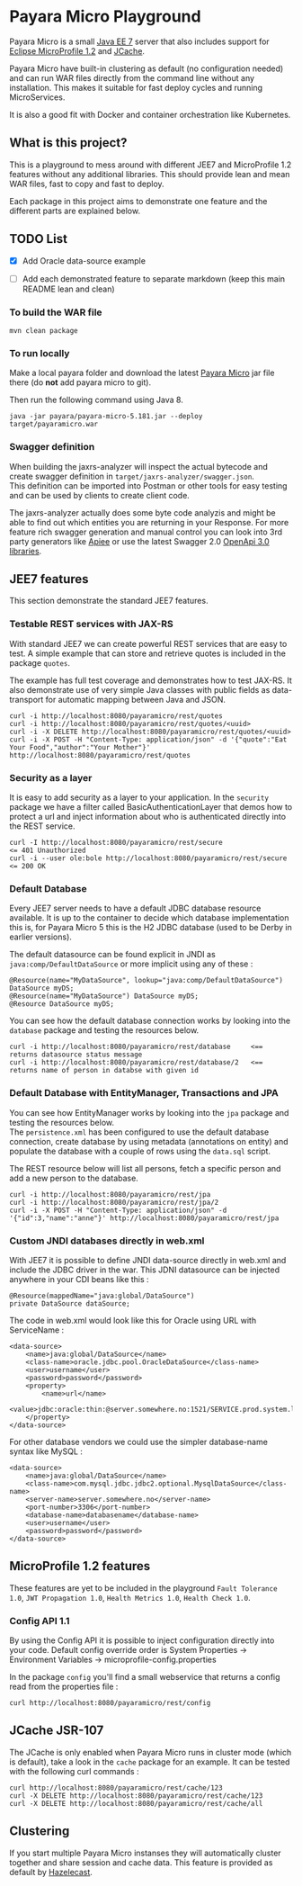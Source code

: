 # Payara Micro Playground
Payara Micro is a small [Java EE 7](http://www.oracle.com/technetwork/java/javaee/tech/index-jsp-142185.html) server 
that also includes support for [Eclipse MicroProfile 1.2](https://projects.eclipse.org/projects/technology.microprofile) 
and [JCache](https://www.jcp.org/en/jsr/detail?id=107).

Payara Micro have built-in clustering as default (no configuration needed) and can run WAR files directly
from the command line without any installation.  This makes it suitable for fast deploy cycles and running
MicroServices.

It is also a good fit with Docker and container orchestration like Kubernetes.

## What is this project?
This is a playground to mess around with different JEE7 and MicroProfile 1.2 features without any
additional libraries.  This should provide lean and mean WAR files, fast to copy and fast to deploy.

Each package in this project aims to demonstrate one feature and the different parts are explained below.

## TODO List
- [x] Add Oracle data-source example
- [ ] Add each demonstrated feature to separate markdown (keep this main README lean and clean)



### To build the WAR file
```
mvn clean package
```

### To run locally
Make a local payara folder and download the latest [Payara Micro](https://www.payara.fish/payara_micro) jar file there (do **not** add payara micro to git). 

Then run the following command using Java 8.
```
java -jar payara/payara-micro-5.181.jar --deploy target/payaramicro.war
```

### Swagger definition
When building the jaxrs-analyzer will inspect the actual bytecode and create swagger definition in `target/jaxrs-analyzer/swagger.json`.  
This definition can be imported into Postman or other tools for easy testing and can be used by clients to create client code.

The jaxrs-analyzer actually does some byte code analyzis and might be able to find out which entities you are
returning in your Response.   For more feature rich swagger generation and manual control you can look into 3rd party
generators like [Apiee](https://github.com/phillip-kruger/apiee/wiki) or use the latest Swagger 2.0 
[OpenApi 3.0 libraries](https://github.com/frantuma/swagger-core/wiki/Swagger-2.X---Getting-started). 



## JEE7 features
This section demonstrate the standard JEE7 features.

### Testable REST services with JAX-RS
With standard JEE7 we can create powerful REST services that are easy to test.
A simple example that can store and retrieve quotes is included in the package `quotes`.

The example has full test coverage and demonstrates how to test JAX-RS.  It also 
demonstrate use of very simple Java classes with public fields as data-transport for
automatic mapping between Java and JSON.
```
curl -i http://localhost:8080/payaramicro/rest/quotes
curl -i http://localhost:8080/payaramicro/rest/quotes/<uuid>
curl -i -X DELETE http://localhost:8080/payaramicro/rest/quotes/<uuid>
curl -i -X POST -H "Content-Type: application/json" -d '{"quote":"Eat Your Food","author":"Your Mother"}' http://localhost:8080/payaramicro/rest/quotes
```

### Security as a layer
It is easy to add security as a layer to your application.  In the `security` package we
have a filter called BasicAuthenticationLayer that demos how to protect a url and inject
information about who is authenticated directly into the REST service.
```
curl -I http://localhost:8080/payaramicro/rest/secure                   <= 401 Unauthorized
curl -i --user ole:bole http://localhost:8080/payaramicro/rest/secure   <= 200 OK
```

### Default Database
Every JEE7 server needs to have a default JDBC database resource available.  It is up to the container to decide which
database implementation this is, for Payara Micro 5 this is the H2 JDBC database (used to be Derby in earlier versions).

The default datasource can be found explicit in JNDI as `java:comp/DefaultDataSource` or more implicit using any of these :
```
@Resource(name="MyDataSource", lookup="java:comp/DefaultDataSource") DataSource myDS;
@Resource(name="MyDataSource") DataSource myDS;
@Resource DataSource myDS;
```

You can see how the default database connection works by looking into the `database` package and testing the resources below.  
```
curl -i http://localhost:8080/payaramicro/rest/database     <== returns datasource status message
curl -i http://localhost:8080/payaramicro/rest/database/2   <== returns name of person in databse with given id
```

### Default Database with EntityManager, Transactions and JPA
You can see how EntityManager works by looking into the `jpa` package and testing the resources below.  
The `persistence.xml` has been configured to use the default database connection,
create database by using metadata (annotations on entity) and populate the database
with a couple of rows using the `data.sql` script. 

The REST resource below will list all persons, fetch a specific person and add a new person to the database.
```
curl -i http://localhost:8080/payaramicro/rest/jpa
curl -i http://localhost:8080/payaramicro/rest/jpa/2
curl -i -X POST -H "Content-Type: application/json" -d '{"id":3,"name":"anne"}' http://localhost:8080/payaramicro/rest/jpa
```

### Custom JNDI databases directly in web.xml
With JEE7 it is possible to define JNDI data-source directly in web.xml and include the JDBC driver in the war.
This JDNI datasource can be injected anywhere in your CDI beans like this :
```
@Resource(mappedName="java:global/DataSource")
private DataSource dataSource;
```

The code in web.xml would look like this for Oracle using URL with ServiceName :
```
<data-source>
    <name>java:global/DataSource</name>
    <class-name>oracle.jdbc.pool.OracleDataSource</class-name>
    <user>username</user>
    <password>password</password>
    <property>
        <name>url</name>
        <value>jdbc:oracle:thin:@server.somewhere.no:1521/SERVICE.prod.system.local</value>
    </property>
</data-source>
``` 

For other database vendors we could use the simpler database-name syntax like MySQL :
```
<data-source>
    <name>java:global/DataSource</name>
    <class-name>com.mysql.jdbc.jdbc2.optional.MysqlDataSource</class-name>
    <server-name>server.somewhere.no</server-name>
    <port-number>3306</port-number>
    <database-name>databasename</database-name>
    <user>username</user>
    <password>password</password>
</data-source>
``` 



## MicroProfile 1.2 features
These features are yet to be included in the playground `Fault Tolerance 1.0`, `JWT Propagation 1.0`, 
`Health Metrics 1.0`, `Health Check 1.0`.

### Config API 1.1
By using the Config API it is possible to inject configuration directly into your code.
Default config override order is System Properties -> Environment Variables -> microprofile-config.properties

In the package `config` you'll find a small webservice that returns a config read from the properties file :
```
curl http://localhost:8080/payaramicro/rest/config
```



## JCache JSR-107
The JCache is only enabled when Payara Micro runs in cluster mode (which is default), take a look in the
`cache` package for an example.  It can be tested with the following curl commands :
```
curl http://localhost:8080/payaramicro/rest/cache/123
curl -X DELETE http://localhost:8080/payaramicro/rest/cache/123
curl -X DELETE http://localhost:8080/payaramicro/rest/cache/all
```



## Clustering
If you start multiple Payara Micro instanses they will automatically cluster together and share
session and cache data.  This feature is provided as default by [Hazelecast](https://hazelcast.org).